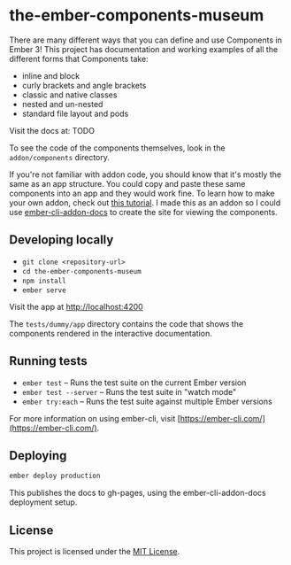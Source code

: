 the-ember-components-museum
==============================================================================

There are many different ways that you can define and use Components in Ember 3! This project has documentation and working examples of all the different forms that Components take:

- inline and block
- curly brackets and angle brackets
- classic and native classes
- nested and un-nested
- standard file layout and pods

Visit the docs at: TODO

To see the code of the components themselves, look in the `addon/components` directory.

If you're not familiar with addon code, you should know that it's mostly the same as an app structure. You could copy and paste these same components into an app and they would work fine. To learn how to make your own addon, check out [this tutorial](https://cli.emberjs.com/release/writing-addons/intro-tutorial/). I made this as an addon so I could use [ember-cli-addon-docs](https://ember-learn.github.io/ember-cli-addon-docs) to create the site for viewing the components.

Developing locally
------------------------------------------------------------------------------

* `git clone <repository-url>`
* `cd the-ember-components-museum`
* `npm install`
* `ember serve`

Visit the app at [http://localhost:4200](http://localhost:4200)

The `tests/dummy/app` directory contains the code that shows the components rendered in the interactive documentation.


Running tests
------------------------------------------------------------------------------

* `ember test` – Runs the test suite on the current Ember version
* `ember test --server` – Runs the test suite in "watch mode"
* `ember try:each` – Runs the test suite against multiple Ember versions


For more information on using ember-cli, visit [https://ember-cli.com/](https://ember-cli.com/).

Deploying
------------------------------------------------------------------------------

```sh
ember deploy production
```

This publishes the docs to gh-pages, using the ember-cli-addon-docs deployment setup.

License
------------------------------------------------------------------------------

This project is licensed under the [MIT License](LICENSE.md).
